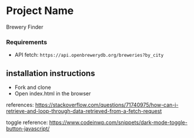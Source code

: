 # Project Name 
Brewery Finder

### Requirements 
* API fetch: `https://api.openbrewerydb.org/breweries?by_city` 

## installation instructions 
* Fork and clone
* Open index.html in the browser 


references: https://stackoverflow.com/questions/71740975/how-can-i-retrieve-and-loop-through-data-retrieved-from-a-fetch-request

toggle reference: https://www.codeinwp.com/snippets/dark-mode-toggle-button-javascript/